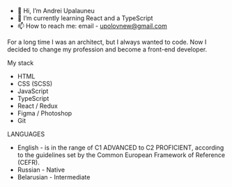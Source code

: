- 👋 Hi, I’m Andrei Upalauneu
- 🌱 I’m currently learning React and a TypeScript
- 📫 How to reach me: email - upolovnew@gmail.com

For a long time I was an architect, but I always wanted to code.
Now I decided to change my profession and become a front-end developer.

My stack
- HTML
- CSS (SCSS)
- JavaScript
- TypeScript
- React / Redux
- Figma / Photoshop
- Git

LANGUAGES
- English - is in the range of C1 ADVANCED to C2 PROFICIENT, according to the guidelines set by the Common European Framework of Reference (CEFR).
- Russian - Native
- Belarusian - Intermediate


<!---
Anderboi/Anderboi is a ✨ special ✨ repository because its `README.md` (this file) appears on your GitHub profile.
You can click the Preview link to take a look at your changes.
--->
